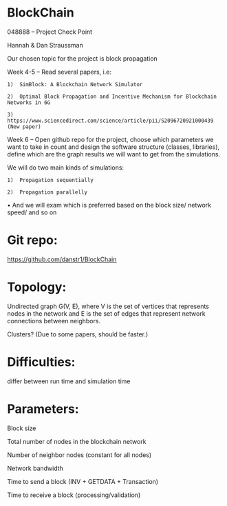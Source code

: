 # BlockChain

048888 – Project Check Point

Hannah & Dan Straussman 

Our chosen topic for the project is block propagation

  Week 4-5 – Read several papers, i.e: 
  
    1)	SimBlock: A Blockchain Network Simulator
    
    2)	Optimal Block Propagation and Incentive Mechanism for Blockchain Networks in 6G
    
    3)	https://www.sciencedirect.com/science/article/pii/S2096720921000439 (New paper)
    

  Week 6 – Open github repo for the project, choose which parameters we want to take in count and design the software structure (classes, libraries), define which are the graph results we will want to get from the simulations.
  
  We will do two main kinds of simulations: 
  
    1)	Propagation sequentially
    
    2)	Propagation parallelly
    
•	And we will exam which is preferred based on the block size/ network speed/ and so on

# Git repo:
  https://github.com/danstr1/BlockChain

# Topology: 
  Undirected graph G(V, E), where V is the set of vertices that represents nodes in the network and E is the set of edges that represent network connections between neighbors.
  
  Clusters? (Due to some papers, should be faster.)
  
# Difficulties: 

  differ between run time and simulation time
# Parameters:
  Block size
  
  Total number of nodes in the blockchain network
  
  Number of neighbor nodes (constant for all nodes)
  
  Network bandwidth
  
  Time to send a block (INV + GETDATA + Transaction)
  
  Time to receive a block (processing/validation)
  
